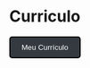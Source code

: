 # Curriculo 


<a href="https://github.com/user-attachments/files/18085182/curriculo.pt-br.pdf" title="Meu Currículo" target="_blank">
  <button style="background-color: #343a40; color: white; border: 2px solid #000; padding: 10px 20px; border-radius: 5px; cursor: pointer;">
    Meu Currículo
  </button>
</a>
